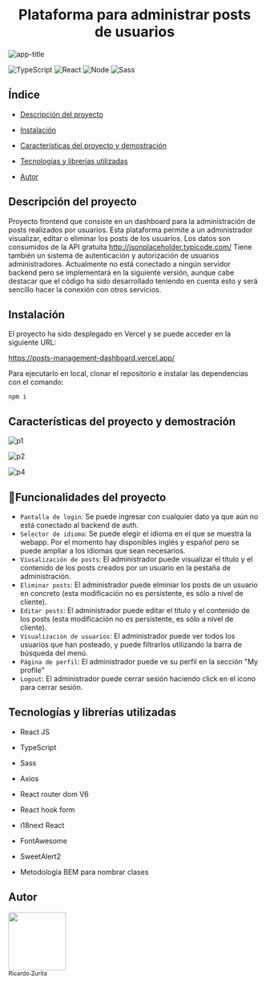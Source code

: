 <h1 align="center">Plataforma para administrar posts de usuarios</h1>

![app-title](https://user-images.githubusercontent.com/84975927/179807847-28e9c973-15c3-4d3c-a613-a2810807892a.png)

![TypeScript](https://img.shields.io/badge/TypeScript-007ACC?style=for-the-badge&logo=typescript&logoColor=white)
![React](https://img.shields.io/badge/React-20232A?style=for-the-badge&logo=react&logoColor=61DAFB)
![Node](https://img.shields.io/badge/Node.js-43853D?style=for-the-badge&logo=node.js&logoColor=white)
![Sass](https://img.shields.io/badge/Sass-CC6699?style=for-the-badge&logo=sass&logoColor=white)


## Índice

* [Descripción del proyecto](#descripción-del-proyecto)

* [Instalación](#instalación)

* [Características del proyecto y demostración](#características-del-proyecto-y-demostración)

* [Tecnologías y librerías utilizadas](#tecnologías-y-librerías-utilizadas)

* [Autor](#autor)

## Descripción del proyecto
Proyecto frontend que consiste en un dashboard para la administración de posts realizados por usuarios. Esta plataforma permite a un administrador visualizar, editar o eliminar los posts de los usuarios. Los datos son consumidos de la API gratuita http://jsonplaceholder.typicode.com/
Tiene también un sistema de autenticación y autorización de usuarios administradores. Actualmente no está conectado a ningún servidor backend pero se implementará en la siguiente versión, aunque cabe destacar que el código ha sido desarrollado teniendo en cuenta esto y será sencillo hacer la conexión con otros servicios.

## Instalación
El proyecto ha sido desplegado en Vercel y se puede acceder en la siguiente URL:

https://posts-management-dashboard.vercel.app/

Para ejecutarlo en local, clonar el repositorio e instalar las dependencias con el comando:
~~~
npm i
~~~

## Características del proyecto y demostración
![p1](https://user-images.githubusercontent.com/84975927/179972353-4a8a06a3-8839-4eef-a438-7758617b29e5.gif)

![p2](https://user-images.githubusercontent.com/84975927/179972369-005c9be0-a07b-42f6-b1f3-984df22aad42.gif)

![p4](https://user-images.githubusercontent.com/84975927/179972393-bfbfa169-2648-456a-b836-b55e86d831f0.gif)


## :hammer:Funcionalidades del proyecto

- `Pantalla de login`: Se puede ingresar con cualquier dato ya que aún no está conectado al backend de auth.
- `Selector de idioma`: Se puede elegir el idioma en el que se muestra la webapp. Por el momento hay disponibles inglés y español pero se puede ampliar a los idiomas que sean necesarios.
- `Viusalización de posts`: El administrador puede visualizar el título y el contenido de los posts creados por un usuario en la pestaña de administración.
- `Eliminar posts`: El administrador puede elminiar los posts de un usuario en concreto (esta modificación no es persistente, es sólo a nivel de cliente).
- `Editar posts`: El administrador puede editar el título y el contenido de los posts (esta modificación no es persistente, es sólo a nivel de cliente).
- `Visualización de usuarios`: El administrador puede ver todos los usuarios que han posteado, y puede filtrarlos utilizando la barra de búsqueda del menú.
- `Página de perfil`: El administrador puede ve su perfil en la sección "My profile"
- `Logout`: El administrador puede cerrar sesión haciendo click en el icono para cerrar sesión.

## Tecnologías y librerías utilizadas

* React JS

* TypeScript

* Sass

* Axios

* React router dom V6

* React hook form

* i18next React

* FontAwesome

* SweetAlert2

* Metodología BEM para nombrar clases

## Autor
[<img src="https://avatars.githubusercontent.com/u/84975927?v=4" width=115><br><sub>Ricardo Zurita</sub>](https://github.com/ricardozuritadev)
